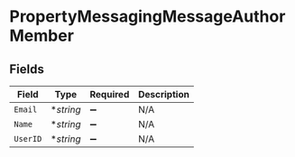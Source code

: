 # PropertyMessagingMessageAuthorMember


## Fields

| Field              | Type               | Required           | Description        |
| ------------------ | ------------------ | ------------------ | ------------------ |
| `Email`            | **string*          | :heavy_minus_sign: | N/A                |
| `Name`             | **string*          | :heavy_minus_sign: | N/A                |
| `UserID`           | **string*          | :heavy_minus_sign: | N/A                |